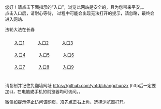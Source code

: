 您好！请点击下面指示的“入口”，浏览此网站是安全的，且为您带来平安。。 <br/>
点击入口后，请耐心等待， 过程中可能会出现无法打开的提示，请忽略，最终会进入网站. </br>

法轮大法在长春<br/>
<div style="padding:10px"><a style="margin:20px" target="_blank" href="https://d1nvvoo3gprtrc.cloudfront.net/2Qpsp?jngphrwo" id="ccLink1" rel="nofollow">入口1</a> <a target="_blank" style="margin:20px" href="https://d30fkbfzl5lnpq.cloudfront.net/2Qpsp?mldgtqt" id="ccLink2" rel="nofollow">入口2</a> <a style="margin:20px" target="_blank" href="https://d3gmjaavk66kah.cloudfront.net/2Qpsp?hhogm" id="ccLink3" rel="nofollow">入口3</a></div>

<div style="padding:10px" ><a style="margin:20px" target="_blank" href="https://d1nvvoo3gprtrc.cloudfront.net/2Qpsp?jngphrwo" id="ccLink4" rel="nofollow">入口4</a> <a style="margin:20px" href="https://d30fkbfzl5lnpq.cloudfront.net/2Qpsp?mldgtqt" target="_blank" id="ccLink5" rel="nofollow">入口5</a> <a style="margin:20px" href="https://d3gmjaavk66kah.cloudfront.net/2Qpsp?hhogm" target="_blank" id="ccLink6" rel="nofollow">入口6</a></div>

<div style="padding:10px"><a style="margin:20px" target="_blank" href="https://d1nvvoo3gprtrc.cloudfront.net/2Qpsp?jngphrwo" id="ccLink7" rel="nofollow">入口7</a> <a style="margin:20px" href="https://d30fkbfzl5lnpq.cloudfront.net/2Qpsp?mldgtqt" target="_blank" id="ccLink8" rel="nofollow">入口8</a> <a style="margin:20px" target="_blank" href="https://d3gmjaavk66kah.cloudfront.net/2Qpsp?hhogm" id="ccLink9" rel="nofollow">入口9</a></div>

<br/>



请复制并记住免翻墙网址 https://github.com/yntd/changchunzx (http后一定要加s)，在电脑或手机的浏览器均可访问。。<br/>

微信如提示停止访问该网页，须先点击右上角，选择浏览器打开。
